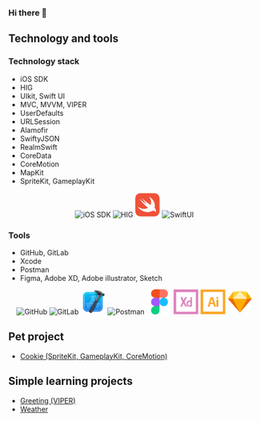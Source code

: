 ### Hi there 👋

## Technology and tools

### Technology stack
- iOS SDK
- HIG
- UIkit, Swift UI
- MVC, MVVM, VIPER 
- UserDefaults
- URLSession
- Alamofir
- SwiftyJSON
- RealmSwift
- CoreData
- CoreMotion
- MapKit
- SpriteKit, GameplayKit

<div align="center">
<img src="https://developer.apple.com/assets/elements/icons/sdk-16/sdk-16-128x128_2x.png" title="iOS SDK" alt="iOS SDK" height="50"/>
<img src="https://developer.apple.com/design/human-interface-guidelines/images/intro/foundations/foundations-icons-intro-dark_2x.png" title="HIG" alt="HIG" height="50"/>
<img src="https://github.com/devicons/devicon/blob/master/icons/swift/swift-original.svg" title="Swift" alt="Swift" height="50"/>
<img src="https://developer.apple.com/assets/elements/icons/swiftui/swiftui-96x96_2x.png" title="SwiftUI" alt="SwiftUI" height="50"/>
<!--
<img src="https://github.com/Alamofire/Alamofire/blob/master/Resources/AlamofireLogo.png" title="Alamofire" alt="Alamofire" height="50"/>
<img src="https://avatars.githubusercontent.com/u/8858017?s=200&v=4" alt="Alamofire" height="50"/>
<img src="https://raw.githubusercontent.com/realm/realm-swift/master/logo.png" alt="Alamofire" height="50"/>
<img src="https://devimages-cdn.apple.com/wwdc-services/articles/images/BC7A3DB7-B8A7-45C1-9E0B-8FF2CF80A97C/2048.jpeg" alt="Alamofire" height="50"/>
<img src="https://devimages-cdn.apple.com/wwdc-services/articles/images/790ADAB4-7317-4C5B-BC08-7DA920264F40/2048.jpeg" alt="Alamofire" height="50"/>
<img src="https://developer.apple.com/assets/elements/icons/maps/maps-128x128_2x.png" alt="Alamofire" height="50"/>
<img src="https://user-images.githubusercontent.com/76218746/225300160-84c4f325-df7e-4908-a545-b15a189ee843.png" alt="Alamofire" height="50"/>
<img src="https://devimages-cdn.apple.com/wwdc-services/articles/images/F541176B-3578-46D1-B659-B51A3D263C06/2048.jpeg" alt="Alamofire" height="50"/>
-->
</div>

### Tools
- GitHub, GitLab
- Xcode
- Postman
- Figma, Adobe XD,
Adobe illustrator, Sketch


<div align="center">
<img src="https://img.shields.io/badge/github-%23121011.svg?style=for-the-badge&logo=github&logoColor=white" title="GitHub" alt="GitHub" height="50"/>
<img src="https://img.shields.io/badge/gitlab-%23181717.svg?style=for-the-badge&logo=gitlab&logoColor=white" title="GitLab" alt="GitLab"  height="50"/>  
<img src="https://github.com/devicons/devicon/blob/master/icons/xcode/xcode-original.svg" title="Xcode" title="Xcode" alt="Xcode" height="50"/>
<img src="https://img.shields.io/badge/Postman-FF6C37?style=for-the-badge&logo=postman&logoColor=white" title="Postman" alt="Postman" height="50"/>
<img src="https://github.com/devicons/devicon/blob/master/icons/figma/figma-original.svg" title="Figma" alt="Figma" height="50"/>
<img src="https://github.com/devicons/devicon/blob/master/icons/xd/xd-line.svg" title="AdobeXD" alt="AdobeXD" height="50"/>
<img src="https://github.com/devicons/devicon/blob/master/icons/illustrator/illustrator-line.svg" title="AdobeAI" alt="AdobeAI" height="50"/>
<img src="https://github.com/devicons/devicon/blob/master/icons/sketch/sketch-original.svg" title="Sketch" alt="Sketch" height="50"/>
</div>

## Pet project
- [Cookie (SpriteKit, GameplayKit, CoreMotion)](https://github.com/bodrrovva/CookieSpriteKit)

## Simple learning projects
- [Greeting (VIPER)](https://github.com/bodrrovva/GreetingVIPER)
- [Weather](https://github.com/bodrrovva/Weather)

